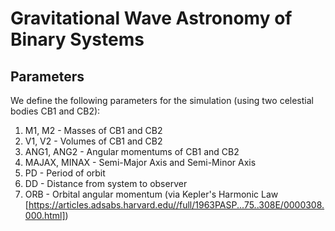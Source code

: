 # Gravitational Wave Astronomy of Binary Systems

## Parameters

We define the following parameters for the simulation (using two celestial bodies CB1 and CB2):

1. M1, M2 - Masses of CB1 and CB2
2. V1, V2 - Volumes of CB1 and CB2
3. ANG1, ANG2 - Angular momentums of CB1 and CB2
4. MAJAX, MINAX - Semi-Major Axis and Semi-Minor Axis
5. PD - Period of orbit
6. DD - Distance from system to observer
7. ORB - Orbital angular momentum (via Kepler's Harmonic Law [https://articles.adsabs.harvard.edu//full/1963PASP...75..308E/0000308.000.html])
